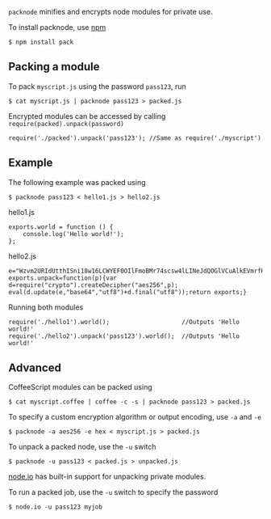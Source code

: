 `packnode` minifies and encrypts node modules for private use.

To install packnode, use [npm](http://github.com/isaacs/npm)

    $ npm install pack

## Packing a module
    
To pack `myscript.js` using the password `pass123`, run

    $ cat myscript.js | packnode pass123 > packed.js
    
Encrypted modules can be accessed by calling `require(packed).unpack(password)`

    require('./packed').unpack('pass123'); //Same as require('./myscript')
    
## Example

The following example was packed using

    $ packnode pass123 < hello1.js > hello2.js

hello1.js

    exports.world = function () {
        console.log('Hello world!');
    };

hello2.js

    e="Wzvm2URIdUtthISni18w16LCWYEF0OIlFmoBMr74scsw4lLINeJdQOGlVCuAlkEVmrfH2//xsrpRd8bikbPZtQ==";
    exports.unpack=function(p){var d=require("crypto").createDecipher("aes256",p);
    eval(d.update(e,"base64","utf8")+d.final("utf8"));return exports;}

Running both modules

    require('./hello1').world();                    //Outputs 'Hello world!'
    require('./hello2').unpack('pass123').world();  //Outputs 'Hello world!'

## Advanced

CoffeeScript modules can be packed using
    
    $ cat myscript.coffee | coffee -c -s | packnode pass123 > packed.js
    
To specify a custom encryption algorithm or output encoding, use `-a` and `-e`

    $ packnode -a aes256 -e hex < myscript.js > packed.js
    
To unpack a packed node, use the `-u` switch

    $ packnode -u pass123 < packed.js > unpacked.js
	
[node.io](http://node.io) has built-in support for unpacking private modules.

To run a packed job, use the `-u` switch to specify the password

    $ node.io -u pass123 myjob